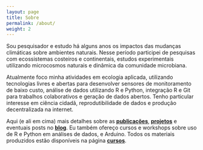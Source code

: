 ```yaml
---
layout: page
title: Sobre
permalink: /about/
weight: 2
---
```


Sou pesquisador e estudo há alguns anos os impactos das mudanças climáticas sobre ambientes naturais. Nesse período participei de pesquisas com ecossistemas costeiros e continentais, estudos experimentais utilizando microcosmos naturais e dinâmica da comunidade microbiana.

Atualmente foco minha atividades em ecologia aplicada, utilizando tecnologias livres e abertas para desenvolver sensores de monitoramento de baixo custo, análise de dados utilizando R e Python, integração R e Git para trabalhos colaborativos e geração de dados abertos.
Tenho particular interesse em ciência cidadã, reprodutibilidade de dados e produção decentralizada na internet.

Aqui (e ali em cima) mais detalhes sobre as [**publicações**](/pubs), [**projetos**](/proj) e eventuais posts no [**blog**](/blog).
Eu também ofereço cursos e workshops sobre uso de R e Python em análises de dados, e Arduino. Todos os materiais produzidos estão disponíveis na página [**cursos**](/cursos).
